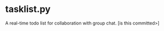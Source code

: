 tasklist.py
===========

A real-time todo list for collaboration with group chat. [is this committed>]

